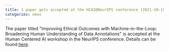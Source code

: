 ```yaml
---
title: 1 paper gets accepted at the HCAI@NeurIPS conference (2021-10-15)
categories: news 
---
```


The paper titled "Improving Ethical Outcomes with Machine-in-the-Loop: Broadening Human Understanding of Data Annotations" is accepted at the Human Centered AI workshop in the NeurIPS conference. Details can be found [here](https://sites.google.com/view/hcai-human-centered-ai-neurips/home).
